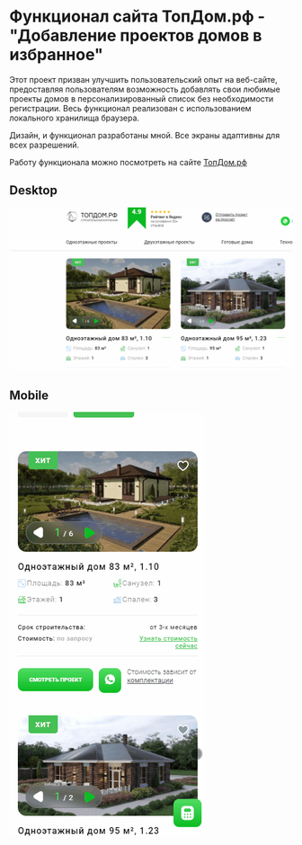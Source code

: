# Функционал сайта ТопДом.рф - "Добавление проектов домов в избранное"

Этот проект призван улучшить пользовательский опыт на веб-сайте, предоставляя пользователям возможность добавлять свои любимые проекты домов в персонализированный список без необходимости регистрации. Весь функционал реализован с использованием локального хранилища браузера.

Дизайн, и функционал разработаны мной. Все экраны адаптивны для всех разрешений.

Работу функционала можно посмотреть на сайте [ТопДом.рф](https://xn--d1aqebdq.xn--p1ai/ "ТопДом.рф")

## Desktop

![Desktop](https://raw.githubusercontent.com/k3499/favourites-topdom/main/cover/desktop.gif)

## Mobile

![Mobile](https://github.com/k3499/favourites-topdom/blob/main/cover/mobile.gif?raw=true)
